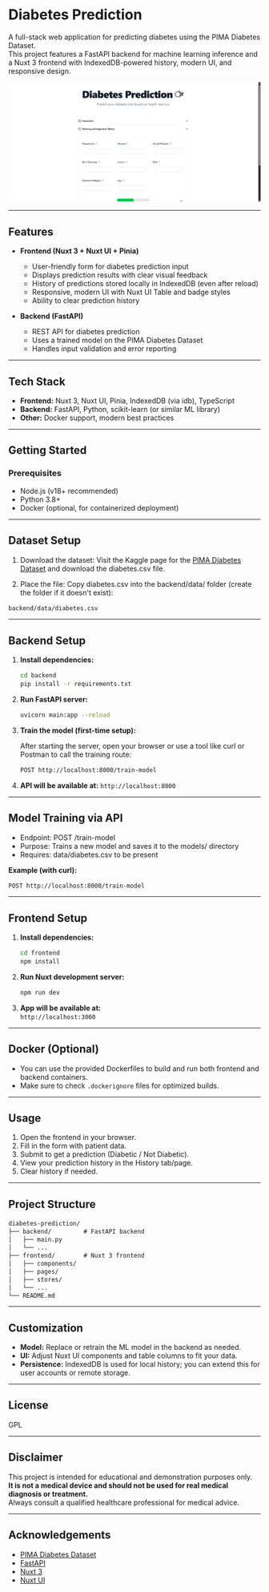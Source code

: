 # Diabetes Prediction

A full-stack web application for predicting diabetes using the PIMA Diabetes Dataset.  
This project features a FastAPI backend for machine learning inference and a Nuxt 3 frontend with IndexedDB-powered history, modern UI, and responsive design.

![Demo](assets/demo.gif)

---

## Features

- **Frontend (Nuxt 3 + Nuxt UI + Pinia)**
  - User-friendly form for diabetes prediction input
  - Displays prediction results with clear visual feedback
  - History of predictions stored locally in IndexedDB (even after reload)
  - Responsive, modern UI with Nuxt UI Table and badge styles
  - Ability to clear prediction history

- **Backend (FastAPI)**
  - REST API for diabetes prediction
  - Uses a trained model on the PIMA Diabetes Dataset
  - Handles input validation and error reporting

---

## Tech Stack

- **Frontend:** Nuxt 3, Nuxt UI, Pinia, IndexedDB (via idb), TypeScript
- **Backend:** FastAPI, Python, scikit-learn (or similar ML library)
- **Other:** Docker support, modern best practices

---

## Getting Started

### Prerequisites

- Node.js (v18+ recommended)
- Python 3.8+
- Docker (optional, for containerized deployment)

---

## Dataset Setup
1. Download the dataset:
Visit the Kaggle page for the [PIMA Diabetes Dataset](https://www.kaggle.com/datasets/uciml/pima-indians-diabetes-database) and download the diabetes.csv file.

1. Place the file:
Copy diabetes.csv into the backend/data/ folder (create the folder if it doesn't exist):

```bash
backend/data/diabetes.csv
```

---

## Backend Setup

1. **Install dependencies:**
    ```bash
    cd backend
    pip install -r requirements.txt
    ```

2. **Run FastAPI server:**
    ```bash
    uvicorn main:app --reload
    ```
3. **Train the model (first-time setup):**
   
    After starting the server, open your browser or use a tool like curl or Postman to call the training route:
    ```bash
    POST http://localhost:8000/train-model
    ```

1. **API will be available at:**
   ```http://localhost:8000```

---

## Model Training via API

- Endpoint: POST /train-model
- Purpose: Trains a new model and saves it to the models/ directory
- Requires: data/diabetes.csv to be present
  
**Example (with curl):**

  ```bash
  POST http://localhost:8000/train-model
  ```

---


## Frontend Setup

1. **Install dependencies:**
    ```bash
    cd frontend
    npm install
    ```

2. **Run Nuxt development server:**
    ```bash
    npm run dev
    ```

3. **App will be available at:**  
   `http://localhost:3000`

---

## Docker (Optional)

- You can use the provided Dockerfiles to build and run both frontend and backend containers.
- Make sure to check `.dockerignore` files for optimized builds.

---

## Usage

1. Open the frontend in your browser.
2. Fill in the form with patient data.
3. Submit to get a prediction (Diabetic / Not Diabetic).
4. View your prediction history in the History tab/page.
5. Clear history if needed.

---

## Project Structure

```
diabetes-prediction/
├── backend/         # FastAPI backend
│   ├── main.py
│   └── ...
├── frontend/        # Nuxt 3 frontend
│   ├── components/
│   ├── pages/
│   ├── stores/
│   └── ...
└── README.md
```

---

## Customization

- **Model:** Replace or retrain the ML model in the backend as needed.
- **UI:** Adjust Nuxt UI components and table columns to fit your data.
- **Persistence:** IndexedDB is used for local history; you can extend this for user accounts or remote storage.

---

## License

GPL

---

## Disclaimer

This project is intended for educational and demonstration purposes only.  
**It is not a medical device and should not be used for real medical diagnosis or treatment.**  
Always consult a qualified healthcare professional for medical advice.

---

## Acknowledgements

- [PIMA Diabetes Dataset](https://www.kaggle.com/datasets/uciml/pima-indians-diabetes-database)
- [FastAPI](https://fastapi.tiangolo.com/)
- [Nuxt 3](https://nuxt.com/)
- [Nuxt UI](https://ui.nuxt.com/)